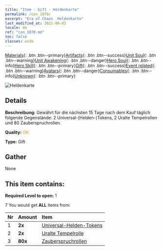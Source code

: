 ```yaml
---
title: "Item - Gift - Heldenkarte"
permalink: /con_1870/
excerpt: "Era of Chaos  Heldenkarte"
last_modified_at: 2021-06-03
locale: de
ref: "con_1870.md"
toc: false
classes: wide
---
```

 [Materials](/ItemsDE/){: .btn .btn--primary}[Artifacts](/ItemsDE/Artifacts/){: .btn .btn--success}[Unit Soul](/ItemsDE/UnitSoul/){: .btn .btn--warning}[Unit Awakening](/ItemsDE/UnitAwakening/){: .btn .btn--danger}[Hero Soul](/ItemsDE/HeroSoul/){: .btn .btn--info}[Hero Skill](/ItemsDE/HeroSkill/){: .btn .btn--primary}[Gift](/ItemsDE/Gift/){: .btn .btn--success}[Event related](/ItemsDE/Events/){: .btn .btn--warning}[Avatars](/ItemsDE/Avatars/){: .btn .btn--danger}[Consumables](/ItemsDE/Consumables/){: .btn .btn--info}[Unknown](/ItemsDE/Unknown/){: .btn .btn--primary}

 ![Heldenkarte](/images/t/i_907493.png)

## Details
 **Beschreibung:** Gewährt für die nächsten 15 Tage nach dem Kauf täglich folgende Gegenstände: 2 Universal-(Helden-)Tokens, 2 Uralte Tempelrollen und 80 Zauberspruchrollen.

 **Quality:** <span style="color: #FF8C00">OK</span>

 **Type:** Gift

## Gather

  None

## This item contains:

 **Required Level to open:** 1

 7 You would get **ALL** items  from:

  | Nr | Amount |     Item    |
  |:---|:-------|:------------|
  | 1 |  **2x** | [Universal-Helden-Tokens](/ItemsDE/her_358/) |  | 
  | 2 |  **2x** | [Uralte Tempelrolle](/ItemsDE/con_697/) |  | 
  | 3 |  **80x** | [Zauberspruchrollen](/ItemsDE/con_694/) |  | 
